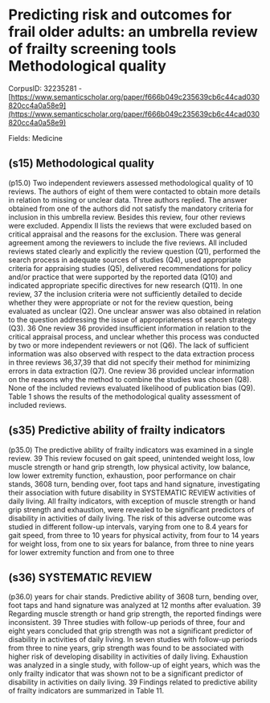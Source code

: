 # Predicting risk and outcomes for frail older adults: an umbrella review of frailty screening tools Methodological quality

CorpusID: 32235281 - [https://www.semanticscholar.org/paper/f666b049c235639cb6c44cad030820cc4a0a58e9](https://www.semanticscholar.org/paper/f666b049c235639cb6c44cad030820cc4a0a58e9)

Fields: Medicine

## (s15) Methodological quality
(p15.0) Two independent reviewers assessed methodological quality of 10 reviews. The authors of eight of them were contacted to obtain more details in relation to missing or unclear data. Three authors replied. The answer obtained from one of the authors did not satisfy the mandatory criteria for inclusion in this umbrella review. Besides this review, four other reviews were excluded. Appendix II lists the reviews that were excluded based on critical appraisal and the reasons for the exclusion. There was general agreement among the reviewers to include the five reviews. All included reviews stated clearly and explicitly the review question (Q1), performed the search process in adequate sources of studies (Q4), used appropriate criteria for appraising studies (Q5), delivered recommendations for policy and/or practice that were supported by the reported data (Q10) and indicated appropriate specific directives for new research (Q11). In one review, 37 the inclusion criteria were not sufficiently detailed to decide whether they were appropriate or not for the review question, being evaluated as unclear (Q2). One unclear answer was also obtained in relation to the question addressing the issue of appropriateness of search strategy (Q3). 36 One review 36 provided insufficient information in relation to the critical appraisal process, and unclear whether this process was conducted by two or more independent reviewers or not (Q6). The lack of sufficient information was also observed with respect to the data extraction process in three reviews 36,37,39 that did not specify their method for minimizing errors in data extraction (Q7). One review 36 provided unclear information on the reasons why the method to combine the studies was chosen (Q8). None of the included reviews evaluated likelihood of publication bias (Q9). Table 1 shows the results of the methodological quality assessment of included reviews.
## (s35) Predictive ability of frailty indicators
(p35.0) The predictive ability of frailty indicators was examined in a single review. 39 This review focused on gait speed, unintended weight loss, low muscle strength or hand grip strength, low physical activity, low balance, low lower extremity function, exhaustion, poor performance on chair stands, 3608 turn, bending over, foot taps and hand signature, investigating their association with future disability in SYSTEMATIC REVIEW activities of daily living. All frailty indicators, with exception of muscle strength or hand grip strength and exhaustion, were revealed to be significant predictors of disability in activities of daily living. The risk of this adverse outcome was studied in different follow-up intervals, varying from one to 8.4 years for gait speed, from three to 10 years for physical activity, from four to 14 years for weight loss, from one to six years for balance, from three to nine years for lower extremity function and from one to three  
## (s36) SYSTEMATIC REVIEW
(p36.0) years for chair stands. Predictive ability of 3608 turn, bending over, foot taps and hand signature was analyzed at 12 months after evaluation. 39 Regarding muscle strength or hand grip strength, the reported findings were inconsistent. 39 Three studies with follow-up periods of three, four and eight years concluded that grip strength was not a significant predictor of disability in activities of daily living. In seven studies with follow-up periods from three to nine years, grip strength was found to be associated with higher risk of developing disability in activities of daily living. Exhaustion was analyzed in a single study, with follow-up of eight years, which was the only frailty indicator that was shown not to be a significant predictor of disability in activities on daily living. 39 Findings related to predictive ability of frailty indicators are summarized in Table 11.
